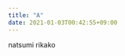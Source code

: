 ```yaml
---
title: "A"
date: 2021-01-03T00:42:55+09:00
---
```


natsumi rikako

<!-- https://dotstud.io/docs/ -->